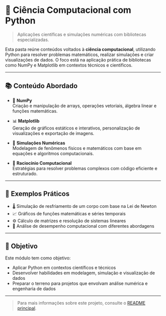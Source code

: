 # 🔬 Ciência Computacional com Python  
> Aplicações científicas e simulações numéricas com bibliotecas especializadas.

Esta pasta reúne conteúdos voltados à **ciência computacional**, utilizando Python para resolver problemas matemáticos, realizar simulações e criar visualizações de dados. O foco está na aplicação prática de bibliotecas como NumPy e Matplotlib em contextos técnicos e científicos.

---

## 📚 Conteúdo Abordado

- 🧮 **NumPy**  
  Criação e manipulação de arrays, operações vetoriais, álgebra linear e funções matemáticas.

- 📊 **Matplotlib**  
  Geração de gráficos estáticos e interativos, personalização de visualizações e exportação de imagens.

- 📐 **Simulações Numéricas**  
  Modelagem de fenômenos físicos e matemáticos com base em equações e algoritmos computacionais.

- 🧠 **Raciocínio Computacional**  
  Estratégias para resolver problemas complexos com código eficiente e estruturado.

---

## 🧪 Exemplos Práticos

- 🌡️ Simulação de resfriamento de um corpo com base na Lei de Newton  
- 📈 Gráficos de funções matemáticas e séries temporais  
- ⚙️ Cálculo de matrizes e resolução de sistemas lineares  
- 🔄 Análise de desempenho computacional com diferentes abordagens

---

## 🎯 Objetivo

Este módulo tem como objetivo:

- Aplicar Python em contextos científicos e técnicos  
- Desenvolver habilidades em modelagem, simulação e visualização de dados  
- Preparar o terreno para projetos que envolvam análise numérica e engenharia de dados

---

> Para mais informações sobre este projeto, consulte o [README principal](../README.md).
